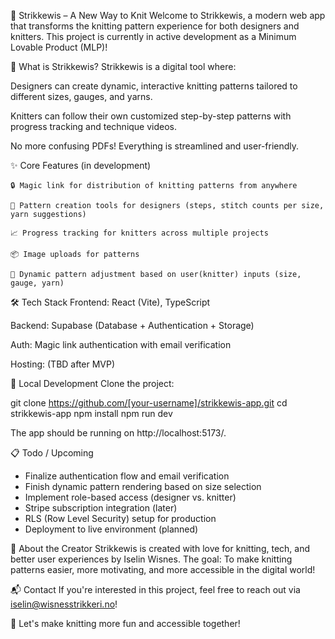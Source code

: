 🧶 Strikkewis – A New Way to Knit
Welcome to Strikkewis, a modern web app that transforms the knitting pattern experience for both designers and knitters.
This project is currently in active development as a Minimum Lovable Product (MLP)!

🚀 What is Strikkewis?
Strikkewis is a digital tool where:

Designers can create dynamic, interactive knitting patterns tailored to different sizes, gauges, and yarns.

Knitters can follow their own customized step-by-step patterns with progress tracking and technique videos.

No more confusing PDFs! Everything is streamlined and user-friendly.

✨ Core Features (in development)

    🔒 Magic link for distribution of knitting patterns from anywhere

    🧶 Pattern creation tools for designers (steps, stitch counts per size, yarn suggestions)

    📈 Progress tracking for knitters across multiple projects

    📦 Image uploads for patterns

    🎯 Dynamic pattern adjustment based on user(knitter) inputs (size, gauge, yarn)

🛠️ Tech Stack
Frontend: React (Vite), TypeScript

Backend: Supabase (Database + Authentication + Storage)

Auth: Magic link authentication with email verification

Hosting: (TBD after MVP)

🧪 Local Development
Clone the project:

git clone https://github.com/[your-username]/strikkewis-app.git
cd strikkewis-app
npm install
npm run dev

The app should be running on http://localhost:5173/.

📋 Todo / Upcoming
- Finalize authentication flow and email verification
- Finish dynamic pattern rendering based on size selection
- Implement role-based access (designer vs. knitter)
- Stripe subscription integration (later)
- RLS (Row Level Security) setup for production
- Deployment to live environment (planned)

🧡 About the Creator
Strikkewis is created with love for knitting, tech, and better user experiences by Iselin Wisnes.
The goal: To make knitting patterns easier, more motivating, and more accessible in the digital world!

📬 Contact
If you're interested in this project, feel free to reach out via iselin@wisnesstrikkeri.no!

🎉 Let's make knitting more fun and accessible together!
